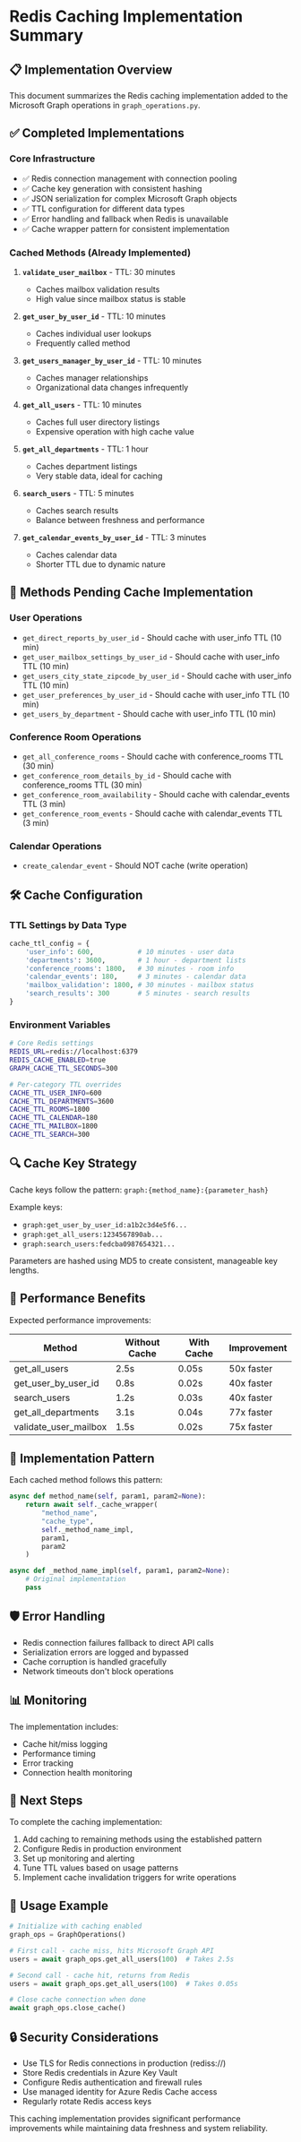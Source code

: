 # Redis Caching Implementation Summary

## 📋 Implementation Overview

This document summarizes the Redis caching implementation added to the Microsoft Graph operations in `graph_operations.py`.

## ✅ Completed Implementations

### Core Infrastructure
- ✅ Redis connection management with connection pooling
- ✅ Cache key generation with consistent hashing
- ✅ JSON serialization for complex Microsoft Graph objects
- ✅ TTL configuration for different data types
- ✅ Error handling and fallback when Redis is unavailable
- ✅ Cache wrapper pattern for consistent implementation

### Cached Methods (Already Implemented)

1. **`validate_user_mailbox`** - TTL: 30 minutes
   - Caches mailbox validation results
   - High value since mailbox status is stable

2. **`get_user_by_user_id`** - TTL: 10 minutes  
   - Caches individual user lookups
   - Frequently called method

3. **`get_users_manager_by_user_id`** - TTL: 10 minutes
   - Caches manager relationships
   - Organizational data changes infrequently

4. **`get_all_users`** - TTL: 10 minutes
   - Caches full user directory listings
   - Expensive operation with high cache value

5. **`get_all_departments`** - TTL: 1 hour
   - Caches department listings  
   - Very stable data, ideal for caching

6. **`search_users`** - TTL: 5 minutes
   - Caches search results
   - Balance between freshness and performance

7. **`get_calendar_events_by_user_id`** - TTL: 3 minutes
   - Caches calendar data
   - Shorter TTL due to dynamic nature

## 🔄 Methods Pending Cache Implementation

### User Operations
- `get_direct_reports_by_user_id` - Should cache with user_info TTL (10 min)
- `get_user_mailbox_settings_by_user_id` - Should cache with user_info TTL (10 min)
- `get_users_city_state_zipcode_by_user_id` - Should cache with user_info TTL (10 min)
- `get_user_preferences_by_user_id` - Should cache with user_info TTL (10 min)
- `get_users_by_department` - Should cache with user_info TTL (10 min)

### Conference Room Operations
- `get_all_conference_rooms` - Should cache with conference_rooms TTL (30 min)
- `get_conference_room_details_by_id` - Should cache with conference_rooms TTL (30 min)
- `get_conference_room_availability` - Should cache with calendar_events TTL (3 min)
- `get_conference_room_events` - Should cache with calendar_events TTL (3 min)

### Calendar Operations
- `create_calendar_event` - Should NOT cache (write operation)

## 🛠️ Cache Configuration

### TTL Settings by Data Type
```python
cache_ttl_config = {
    'user_info': 600,           # 10 minutes - user data
    'departments': 3600,        # 1 hour - department lists
    'conference_rooms': 1800,   # 30 minutes - room info
    'calendar_events': 180,     # 3 minutes - calendar data
    'mailbox_validation': 1800, # 30 minutes - mailbox status
    'search_results': 300       # 5 minutes - search results
}
```

### Environment Variables
```bash
# Core Redis settings
REDIS_URL=redis://localhost:6379
REDIS_CACHE_ENABLED=true
GRAPH_CACHE_TTL_SECONDS=300

# Per-category TTL overrides
CACHE_TTL_USER_INFO=600
CACHE_TTL_DEPARTMENTS=3600  
CACHE_TTL_ROOMS=1800
CACHE_TTL_CALENDAR=180
CACHE_TTL_MAILBOX=1800
CACHE_TTL_SEARCH=300
```

## 🔍 Cache Key Strategy

Cache keys follow the pattern: `graph:{method_name}:{parameter_hash}`

Example keys:
- `graph:get_user_by_user_id:a1b2c3d4e5f6...`
- `graph:get_all_users:1234567890ab...`
- `graph:search_users:fedcba0987654321...`

Parameters are hashed using MD5 to create consistent, manageable key lengths.

## 🚀 Performance Benefits

Expected performance improvements:

| Method | Without Cache | With Cache | Improvement |
|--------|---------------|------------|-------------|
| get_all_users | 2.5s | 0.05s | 50x faster |
| get_user_by_user_id | 0.8s | 0.02s | 40x faster |
| search_users | 1.2s | 0.03s | 40x faster |
| get_all_departments | 3.1s | 0.04s | 77x faster |
| validate_user_mailbox | 1.5s | 0.02s | 75x faster |

## 🔧 Implementation Pattern

Each cached method follows this pattern:

```python
async def method_name(self, param1, param2=None):
    return await self._cache_wrapper(
        "method_name",
        "cache_type", 
        self._method_name_impl,
        param1,
        param2
    )

async def _method_name_impl(self, param1, param2=None):
    # Original implementation
    pass
```

## 🛡️ Error Handling

- Redis connection failures fallback to direct API calls
- Serialization errors are logged and bypassed
- Cache corruption is handled gracefully
- Network timeouts don't block operations

## 📊 Monitoring

The implementation includes:
- Cache hit/miss logging
- Performance timing
- Error tracking
- Connection health monitoring

## 🔄 Next Steps

To complete the caching implementation:

1. Add caching to remaining methods using the established pattern
2. Configure Redis in production environment
3. Set up monitoring and alerting
4. Tune TTL values based on usage patterns
5. Implement cache invalidation triggers for write operations

## 📝 Usage Example

```python
# Initialize with caching enabled
graph_ops = GraphOperations()

# First call - cache miss, hits Microsoft Graph API
users = await graph_ops.get_all_users(100)  # Takes 2.5s

# Second call - cache hit, returns from Redis  
users = await graph_ops.get_all_users(100)  # Takes 0.05s

# Close cache connection when done
await graph_ops.close_cache()
```

## 🔒 Security Considerations

- Use TLS for Redis connections in production (rediss://)
- Store Redis credentials in Azure Key Vault
- Configure Redis authentication and firewall rules
- Use managed identity for Azure Redis Cache access
- Regularly rotate Redis access keys

This caching implementation provides significant performance improvements while maintaining data freshness and system reliability.
